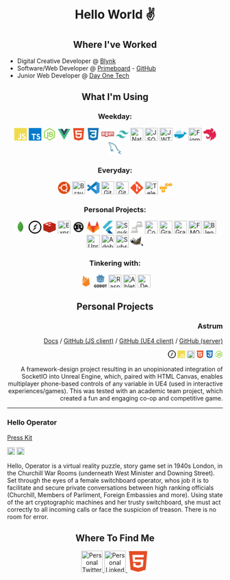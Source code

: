 <h1 align="center">Hello World ✌️</h1>

<div>
  <h2 align="center">Where I've Worked</h2>
  <ul>
    <li>Digital Creative Developer @ <a href="https://blynk.co.uk/">Blynk</a></li>
    <li>Software/Web Developer @ <a href="https://www.primeboard.org/">Primeboard</a> - <a href="https://github.com/PrimeBoard/">GitHub</a></li>
    <li>Junior Web Developer @ <a href="https://www.dayonetech.com/">Day One Tech</a></li>
  </ul>
</div>


<div>
  <h2 align="center">What I'm Using</h2>

  <h3 align="center">Weekday:</h3>
  <div align="center">
    <img src="https://raw.githubusercontent.com/devicons/devicon/master/icons/javascript/javascript-plain.svg" title="Javascript" **alt="Javascript" width="30" height="30" />
    <img src="https://raw.githubusercontent.com/devicons/devicon/master/icons/typescript/typescript-plain.svg" title="Typescript" **alt="Typescript" width="30" height="30" />
    <img src="https://raw.githubusercontent.com/devicons/devicon/master/icons/nodejs/nodejs-original.svg" title="NodeJS" **alt="NodeJS" width="30" height="30" />
    <img src="https://raw.githubusercontent.com/devicons/devicon/master/icons/vuejs/vuejs-original.svg" title="Vue" **alt="Vue" width="30" height="30" />
    <img src="https://raw.githubusercontent.com/devicons/devicon/master/icons/html5/html5-plain.svg" title="HTML5" **alt="HTML5" width="30" height="30" />
    <img src="https://raw.githubusercontent.com/devicons/devicon/master/icons/css3/css3-plain.svg" title="CSS3" **alt="CSS3" width="30" height="30" />
    <img src="https://raw.githubusercontent.com/devicons/devicon/master/icons/npm/npm-original-wordmark.svg" title="NPM" **alt="NPM" width="30" height="30" />
    <img src="https://raw.githubusercontent.com/devicons/devicon/master/icons/tailwindcss/tailwindcss-plain.svg" title="Tailwindcss" **alt="Tailwindcss" width="30" height="30" />
    <img src="https://cdn.cdnlogo.com/logos/n/93/nativescript.svg" title="NativeScript" **alt="NativeScript" width="30" height="30" />
    <img src="https://cdn.cdnlogo.com/logos/j/89/json.svg" title="JSON" **alt="JSON" width="30" height="30" />
    <img src="https://cdn.cdnlogo.com/logos/j/20/jwt.svg" title="JWT" **alt="JWT" width="30" height="30" />
    <img src="https://raw.githubusercontent.com/devicons/devicon/master/icons/docker/docker-plain.svg" title="Docker" **alt="Docker" width="30" height="30" />
    <img src="https://cdn.cdnlogo.com/logos/f/43/figma.svg" title="Figma" **alt="Figma" width="30" height="30" />
    <img src="https://raw.githubusercontent.com/devicons/devicon/master/icons/nestjs/nestjs-plain.svg" title="NestJS" **alt="NestJS" width="30" height="30" />
    <img src="https://raw.githubusercontent.com/devicons/devicon/master/icons/mysql/mysql-original.svg" title="MySQL" **alt="MySQL" width="30" height="30" />
  </div>

  <h3 align="center">Everyday:</h3>
  <div align="center">
    <img src="https://raw.githubusercontent.com/devicons/devicon/master/icons/ubuntu/ubuntu-plain.svg" title="Ubuntu" **alt="Ubuntu" width="30" height="30" />
    <img src="https://cdn.cdnlogo.com/logos/b/65/brave.svg" title="Brave" **alt="Brave" width="30" height="30" />
    <img src="https://raw.githubusercontent.com/devicons/devicon/master/icons/vscode/vscode-original.svg" title="VS Code" **alt="VS Code" width="30" height="30" />
    <img src="https://cdn.cdnlogo.com/logos/g/62/gitkraken.svg" title="Git Kraken" **alt="Git Kraken" width="30" height="30" />
    <img src="https://cdn.cdnlogo.com/logos/g/55/github.svg" title="GitHub" **alt="GitHub" width="30" height="30" />
    <img src="https://raw.githubusercontent.com/devicons/devicon/master/icons/git/git-plain.svg" title="Git" **alt="Git" width="30" height="30" />
    <img src="https://cdn.cdnlogo.com/logos/t/39/telegram.svg" title="Telegram (telegraf)" **alt="Telegram (telegraf)" width="30" height="30" />
    <img src="https://raw.githubusercontent.com/devicons/devicon/master/icons/amazonwebservices/amazonwebservices-original.svg" title="AWS" **alt="AWS" width="30" height="30" />
  </div>


  <h3 align="center">Personal Projects:</h3>
  <div align="center">
    <img src="https://raw.githubusercontent.com/devicons/devicon/master/icons/mongodb/mongodb-original.svg" title="Mongodb" **alt="Mongodb" width="30" height="30" />
    <img src="https://raw.githubusercontent.com/devicons/devicon/master/icons/socketio/socketio-original.svg" title="SocketIO" **alt="SocketIO" width="30" height="30" />
    <img src="https://raw.githubusercontent.com/devicons/devicon/master/icons/redis/redis-original.svg" title="Redis" **alt="Redis" width="30" height="30" />
    <img src="https://simpleicons.org/icons/express.svg" title="Express" **alt="Express" width="30" height="30" />
    <img src="https://raw.githubusercontent.com/devicons/devicon/master/icons/rust/rust-plain.svg" title="Rust" **alt="Rust" width="30" height="30" />
    <img src="https://raw.githubusercontent.com/devicons/devicon/master/icons/gitlab/gitlab-original.svg" title="Gitlab" **alt="Gitlab" width="30" height="30" />
    <img src="https://raw.githubusercontent.com/devicons/devicon/master/icons/flutter/flutter-original.svg" title="Flutter" **alt="Flutter" width="30" height="30" />
    <img src="https://cdn.cdnlogo.com/logos/s/52/snyk.svg" title="Snyk" **alt="Snyk" width="30" height="30" />
    <img src="https://raw.githubusercontent.com/devicons/devicon/master/icons/putty/putty-plain.svg" title="PuTTY" **alt="PuTTY" width="30" height="30" />
    <img src="https://cdn.cdnlogo.com/logos/c/78/couchdb.svg" title="CouchDB" **alt="CouchDB" width="30" height="30" />
    <img src="https://cdn.cdnlogo.com/logos/g/64/grafana.svg" title="Grafana" **alt="Grafana" width="30" height="30" />
    <img src="https://simpleicons.org/icons/grav.svg" title="Grav" **alt="Grav" width="30" height="30" />
    <img src="https://simpleicons.org/icons/fmod.svg" title="FMOD" **alt="FMOD" width="30" height="30" />
    <img src="https://cdn.cdnlogo.com/logos/b/32/blender.svg" title="Blender" **alt="Blender" width="30" height="30" />
    <img src="https://simpleicons.org/icons/unrealengine.svg" title="Unreal Engine" **alt="Unreal Engine" width="30" height="30" />
    <img src="https://cdn.cdnlogo.com/logos/a/13/adobe-creative-cloud-cc.svg" title="Adobe Creative Suite" **alt="Adobe Creative Suite" width="30" height="30" />
    <img src="https://cdn.cdnlogo.com/logos/s/47/substance.svg" title="Substance Suite" **alt="Substance Suite" width="30" height="30" />
    <img src="https://raw.githubusercontent.com/devicons/devicon/master/icons/gimp/gimp-original.svg" title="GNU-IMP" **alt="GNU-IMP" width="30" height="30" />
  </div>


  <h3 align="center">Tinkering with:</h3>
  <div align="center">
    <img src="https://raw.githubusercontent.com/devicons/devicon/master/icons/firebase/firebase-plain.svg" title="Firebase" **alt="Firebase" width="30" height="30" />
    <img src="https://raw.githubusercontent.com/devicons/devicon/master/icons/godot/godot-original-wordmark.svg" title="Godot" **alt="Godot" width="30" height="30" />
    <img src="https://cdn.cdnlogo.com/logos/r/98/raspberry-pi.svg" title="Raspberry Pi" **alt="Raspberry Pi" width="30" height="30" />
    <img src="https://simpleicons.org/icons/abletonlive.svg" title="Ableton Live" **alt="Ableton Live" width="30" height="30" />
    <img src="https://simpleicons.org/icons/deno.svg" title="Deno" **alt="Deno" width="30" height="30" />
  </div>
</div>

<div>
  <h2 align="center">Personal Projects</h2>

  <div align="right">
    <h3>Astrum</h3>
    <p>
      <a href="http://astrum-docs.s3-website-eu-west-1.amazonaws.com/">Docs</a>
      / <a href="https://github.com/ClixStudios/AstrumClient">GitHub (JS client)</a>
      / <a href="https://github.com/ClixStudios/AstrumClientUE4">GitHub (UE4 client)</a>
      / <a href="https://github.com/ClixStudios/AstrumServer">GitHub (server)</a>
    </p>
    <p>
      <img src="https://raw.githubusercontent.com/devicons/devicon/master/icons/socketio/socketio-original.svg" title="SocketIO" **alt="SocketIO" width="18" height="18" />
      <img src="https://raw.githubusercontent.com/devicons/devicon/master/icons/javascript/javascript-plain.svg" title="Javascript" **alt="Javascript" width="18" height="18" />
      <img src="https://simpleicons.org/icons/unrealengine.svg" title="Unreal Engine" **alt="Unreal Engine" width="18" height="18" />
      <img src="https://raw.githubusercontent.com/devicons/devicon/master/icons/html5/html5-plain.svg" title="HTML5" **alt="HTML5" width="18" height="18" />
      <img src="https://raw.githubusercontent.com/devicons/devicon/master/icons/css3/css3-plain.svg" title="CSS3" **alt="CSS3" width="18" height="18" />
      <img src="https://raw.githubusercontent.com/devicons/devicon/master/icons/nodejs/nodejs-original.svg" title="NodeJS" **alt="NodeJS" width="18" height="18" />
    </p>
    <p>A framework-design project resulting in an unopinionated integration of SocketIO into Unreal Engine, which, paired with HTML Canvas, enables multiplayer phone-based controls of any variable in UE4 (used in interactive experiences/games). This was tested with an academic team project, which created a fun and engaging co-op and competitive game.</p>
  </div>

  <hr/>

  <div align="left">
    <h3>Hello Operator</h3>
    <p>
      <a href="https://www.clixstudios.com/presskit-hello-operator.html">Press Kit</a>
    </p>
    <p>
      <img src="https://simpleicons.org/icons/unrealengine.svg" title="Unreal Engine" **alt="Unreal Engine" width="18" height="18" />
      <img src="https://cdn.cdnlogo.com/logos/o/17/oculus-stadium.svg" title="Oculus Rift" **alt="Oculus Rift" width="18" height="18" />
    </p>
    <p>Hello, Operator is a virtual reality puzzle, story game set in 1940s London, in the Churchill War Rooms (underneath West Minister and Downing Street). Set through the eyes of a female switchboard operator, whos job it is to facilitate and secure private conversations between high ranking officials (Churchill, Members of Parliment, Foreign Embassies and more). Using state of the art cryptographic machines and her trusty switchboard, she must act correctly to all incoming calls or face the suspicion of treason. There is no room for error.</p>
  </div>
</div>

<div align="center">
  <h2>Where To Find Me</h2>
  <a href="https://twitter.com/papaclix">
    <img src="https://cdn.cdnlogo.com/logos/t/45/twitter.svg" title="Personal Twitter" **alt="Personal Twitter" width="50" height="50" />
  </a>
  <a href="https://www.linkedin.com/in/william-stansfield-tyler-656251133/">
    <img src="https://cdn.cdnlogo.com/logos/l/66/linkedin-icon.svg" title="Personal Linkedin" **alt="Personal Linkedin" width="50" height="50" />
  </a>
  <a href="https://www.clixstudios.com">
    <img src="https://raw.githubusercontent.com/devicons/devicon/master/icons/html5/html5-plain.svg" title="Website" **alt="Website" width="50" height="50" />
  </a>
</div>
